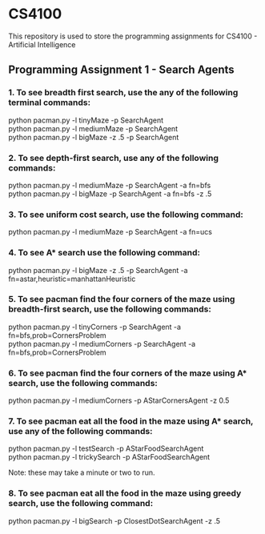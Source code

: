 # CS4100

This repository is used to store the programming assignments for CS4100 - Artificial Intelligence

## Programming Assignment 1 - Search Agents
### 1. To see breadth first search, use the any of the following terminal commands:
python pacman.py -l tinyMaze -p SearchAgent  
python pacman.py -l mediumMaze -p SearchAgent  
python pacman.py -l bigMaze -z .5 -p SearchAgent  

### 2. To see depth-first search, use any of the following commands:
python pacman.py -l mediumMaze -p SearchAgent -a fn=bfs  
python pacman.py -l bigMaze -p SearchAgent -a fn=bfs -z .5  

### 3. To see uniform cost search, use the following command:
python pacman.py -l mediumMaze -p SearchAgent -a fn=ucs  

### 4. To see A* search use the following command:
python pacman.py -l bigMaze -z .5 -p SearchAgent -a fn=astar,heuristic=manhattanHeuristic  

### 5. To see pacman find the four corners of the maze using breadth-first search, use the following commands:
python pacman.py -l tinyCorners -p SearchAgent -a fn=bfs,prob=CornersProblem  
python pacman.py -l mediumCorners -p SearchAgent -a fn=bfs,prob=CornersProblem  

### 6. To see pacman find the four corners of the maze using A* search, use the following commands:
python pacman.py -l mediumCorners -p AStarCornersAgent -z 0.5  

### 7. To see pacman eat all the food in the maze using A* search, use any of the following commands:
python pacman.py -l testSearch -p AStarFoodSearchAgent  
python pacman.py -l trickySearch -p AStarFoodSearchAgent  

Note: these may take a minute or two to run.  

### 8. To see pacman eat all the food in the maze using greedy search, use the following command:
python pacman.py -l bigSearch -p ClosestDotSearchAgent -z .5  

